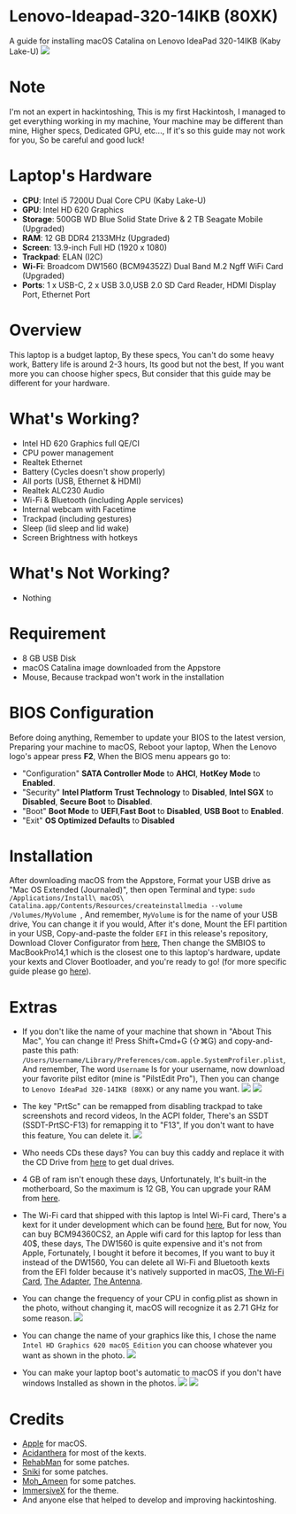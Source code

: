 # Lenovo-Ideapad-320-14IKB (80XK)
A guide for installing macOS Catalina on Lenovo IdeaPad 320-14IKB (Kaby Lake-U)
![](Images/Laptop.png)


# Note 
I'm not an expert in hackintoshing, This is my first Hackintosh, I managed to get everything working in my machine, Your machine may be different than mine, Higher specs, Dedicated GPU, etc..., If it's so this guide may not work for you, So be careful and good luck!

# Laptop's Hardware 
- <b>CPU</b>: Intel i5 7200U Dual Core CPU (Kaby Lake-U)
- <b>GPU</b>: Intel HD 620 Graphics 
- <b>Storage</b>: 500GB WD Blue Solid State Drive & 2 TB Seagate Mobile (Upgraded)
- <b>RAM</b>: 12 GB DDR4 2133MHz (Upgraded)
- <b>Screen</b>: 13.9-inch Full HD (1920 x 1080)
- <b>Trackpad</b>: ELAN (I2C)
- <b>Wi-Fi</b>: Broadcom DW1560 (BCM94352Z) Dual Band M.2 Ngff WiFi Card (Upgraded)
- <b>Ports</b>: 1 x USB-C, 2 x USB 3.0,USB 2.0 SD Card Reader, HDMI Display Port, Ethernet Port

# Overview 
This laptop is a budget laptop, By these specs, You can't do some heavy work, Battery life is around 2-3 hours, Its good but not the best, If you want more you can choose higher specs, But consider that this guide may be different for your hardware.

# What's Working?
- Intel HD 620 Graphics full QE/CI 
- CPU power management 
- Realtek Ethernet 
- Battery (Cycles doesn't show properly)
- All ports (USB, Ethernet & HDMI)
- Realtek ALC230 Audio
- Wi-Fi & Bluetooth (including Apple services)
- Internal webcam with Facetime
- Trackpad (including gestures)
- Sleep (lid sleep and lid wake)
- Screen Brightness with hotkeys

# What's Not Working?
- Nothing

# Requirement 
- 8 GB USB Disk 
- macOS Catalina image downloaded from the Appstore 
- Mouse, Because trackpad won't work in the installation 

# BIOS Configuration
Before doing anything, Remember to update your BIOS to the latest version, Preparing your machine to macOS, Reboot your laptop, When the Lenovo logo's appear press <b>F2</b>, When the BIOS menu appears go to: 
- "Configuration" <b>SATA Controller Mode</b> to <b>AHCI</b>, <b>HotKey Mode</b> to <b>Enabled</b>.
- "Security" <b>Intel Platform Trust Technology</b> to <b>Disabled</b>, <b>Intel SGX</b> to <b>Disabled</b>, <b>Secure Boot</b> to <b>Disabled</b>.
- "Boot" <b>Boot Mode</b> to <b>UEFI</b>,<b>Fast Boot</b> to <b>Disabled</b>, <b>USB Boot</b> to <b>Enabled</b>.
- "Exit" <b>OS Optimized Defaults</b> to <b>Disabled</b>

# Installation
After downloading macOS from the Appstore, Format your USB drive as "Mac OS Extended (Journaled)", then open Terminal and type:
`sudo /Applications/Install\ macOS\ Catalina.app/Contents/Resources/createinstallmedia --volume /Volumes/MyVolume
`, And remember, `MyVolume` is for the name of your USB drive, You can change it if you would, After it's done, Mount the EFI partition in your USB, Copy-and-paste the folder `EFI` in this release's repository, Download Clover Configurator from [here](https://mackie100projects.altervista.org/clover-configurator/), Then change the SMBIOS to MacBookPro14,1 which is the closest one to this laptop's hardware, update your kexts and Clover Bootloader, and you're ready to go! (for more specific guide please go [here](https://hackintosh.gitbook.io/-r-hackintosh-vanilla-desktop-guide/)).

# Extras
- If you don't like the name of your machine that shown in "About This Mac", You can change it! Press Shift+Cmd+G (⇧⌘G) and copy-and-paste this path: `/Users/Username/Library/Preferences/com.apple.SystemProfiler.plist`, And remember, The word `Username` Is for your username, now download your favorite pilst editor (mine is "PilstEdit Pro"), Then you can change to `Lenovo IdeaPad 320-14IKB (80XK)` or any name you want.
![](Images/Edit.png)
![](Images/About_This_Mac.png)

- The key "PrtSc" can be remapped from disabling trackpad to take screenshots and record videos, In the ACPI folder, There's an SSDT (SSDT-PrtSC-F13) for remapping it to "F13", If you don't want to have this feature, You can delete it.
![](Images/Remap.png)
- Who needs CDs these days? You can buy this caddy and replace it with the CD Drive from [here](https://www.aliexpress.com/item/32850001303.html) to get dual drives.
- 4 GB of ram isn't enough these days, Unfortunately, It's built-in the motherboard, So the maximum is 12 GB, You can upgrade your RAM from [here](https://www.amazon.com/Corsair-2133-288-Pin-Memory-CMV8GX4M1A2133C15/dp/B00SV7IILC).
- The Wi-Fi card that shipped with this laptop is Intel Wi-Fi card, There's a kext for it under development which can be found [here](https://github.com/AppleIntelWifi/adapter), But for now, You can buy BCM94360CS2, an Apple wifi card for this laptop for less than 40$, these days, The DW1560 is quite expensive and it's not from Apple, Fortunately, I bought it before it becomes, If you want to buy it instead of the DW1560, You can delete all Wi-Fi and Bluetooth kexts from the EFI folder because it's natively supported in macOS, [The Wi-Fi Card](https://www.aliexpress.com/item/32637520988.html?trace=wwwdetail2mobilesitedetail&spm=a2g0s.9042311.0.0.5e204c4dWDlWnx), [The Adapter](https://www.aliexpress.com/item/4000300306817.html?trace=wwwdetail2mobilesitedetail&trace=wwwdetail2mobilesitedetail&spm=a2g0s.9042311.0.0.5e204c4dWDlWnx), [The Antenna](https://www.aliexpress.com/item/32862630916.html?trace=wwwdetail2mobilesitedetail&spm=a2g0s.9042311.0.0.5e204c4dWDlWnx).
- You can change the frequency of your CPU in config.plist as shown in the photo, without changing it, macOS will recognize it as 2.71 GHz for some reason. 
![](Images/CPU.png)
- You can change the name of your graphics like this, I chose the name `Intel HD Graphics 620 macOS Edition` you can choose whatever you want as shown in the photo.
![](Images/Graphics.png)
- You can make your laptop boot's automatic to macOS if you don't have windows Installed as shown in the photos.
![](Images/Auto1.png)
![](Images/Auto2.png)

# Credits
- [Apple](https://www.apple.com) for macOS.
- [Acidanthera](https://github.com/acidanthera) for most of the kexts.
- [RehabMan](https://github.com/RehabMan) for some patches.
- [Sniki](https://github.com/Sniki) for some patches.
- [Moh_Ameen](https://github.com/ameenjuz) for some patches.
- [ImmersiveX](https://github.com/ImmersiveX) for the theme.
- And anyone else that helped to develop and improving hackintoshing.
